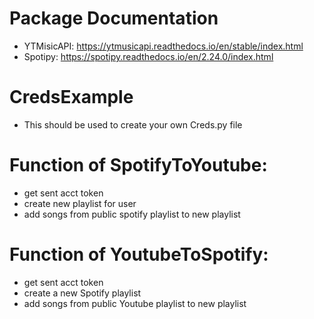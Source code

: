 # Package Documentation
 - YTMisicAPI:  https://ytmusicapi.readthedocs.io/en/stable/index.html
 - Spotipy:     https://spotipy.readthedocs.io/en/2.24.0/index.html

# CredsExample
 - This should be used to create your own Creds.py file

# Function of SpotifyToYoutube:
- get sent acct token
- create new playlist for user
- add songs from public spotify playlist to new playlist

# Function of YoutubeToSpotify:
- get sent acct token
- create a new Spotify playlist
- add songs from public Youtube playlist to new playlist